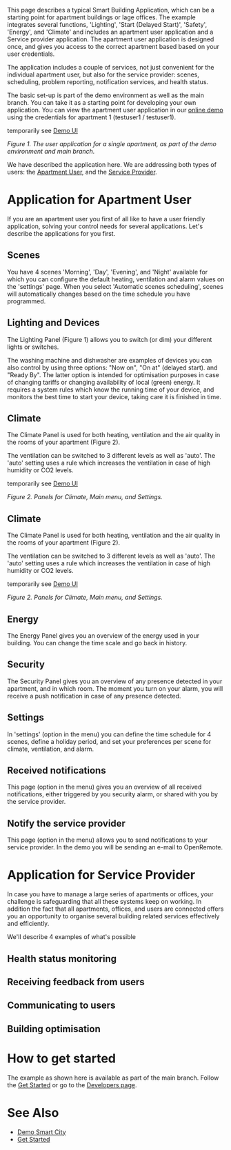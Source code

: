 This page describes a typical Smart Building Application, which can be a starting point for apartment buildings or lage offices. The example integrates several functions, 'Lighting', 'Start (Delayed Start)', 'Safety', 'Energy', and 'Climate' and includes an apartment user application and a Service provider application. The apartment user application is designed once, and gives you access to the correct apartment based based on your user credentials. 

The application includes a couple of services, not just convenient for the individual apartment user, but also for the service provider: scenes, scheduling, problem reporting, notification services, and health status.

The basic set-up is part of the demo environment as well as the main branch. You can take it as a starting point for developing your own application. You can view the apartment user application in our [online demo](https://demo.openremote.io) using the credentials for apartment 1 (testuser1 / testuser1).

temporarily see [Demo UI](https://xd.adobe.com/view/e48ac2cb-4060-45f2-5c33-6fa30abe6818-92bb/screen/8f384d1b-8d9b-4733-8789-3438a1ed8f29/Scenes)

_Figure 1. The user application for a single apartment, as part of the demo environment and main branch._

We have described the application here. We are addressing both types of users: the [Apartment User](#application-for-apartment-user), and the [Service Provider](#application-for-service-provider). 

# Application for Apartment User

If you are an apartment user you first of all like to have a user friendly application, solving your control needs for several applications. Let's describe the applications for you first.

## Scenes

You have 4 scenes 'Morning', 'Day', 'Evening', and 'Night' available for which you can configure the default heating, ventilation and alarm values on the 'settings' page. When you select 'Automatic scenes scheduling', scenes will automatically changes based on the time schedule you have programmed.

## Lighting and Devices

The Lighting Panel (Figure 1) allows you to switch (or dim) your different lights or switches.

The washing machine and dishwasher are examples of devices you can also control by using three options: "Now on", "On at" (delayed start). and "Ready By". The latter option is intended for optimisation purposes in case of changing tariffs or changing availability of local (green) energy. It requires a system rules which know the running time of your device, and monitors the best time to start your device, taking care it is finished in time.

## Climate

The Climate Panel is used for both heating, ventilation and the air quality in the rooms of your apartment (Figure 2). 

The ventilation can be switched to 3 different levels as well as 'auto'. The 'auto' setting uses a rule which increases the ventilation in case of high humidity or CO2 levels.

temporarily see [Demo UI](https://xd.adobe.com/view/e48ac2cb-4060-45f2-5c33-6fa30abe6818-92bb/screen/32ab82f9-8bf0-49ba-b9d0-4e17eae23469/Klimaat)

_Figure 2. Panels for Climate, Main menu, and Settings._

## Climate

The Climate Panel is used for both heating, ventilation and the air quality in the rooms of your apartment (Figure 2). 

The ventilation can be switched to 3 different levels as well as 'auto'. The 'auto' setting uses a rule which increases the ventilation in case of high humidity or CO2 levels.

temporarily see [Demo UI](https://xd.adobe.com/view/e48ac2cb-4060-45f2-5c33-6fa30abe6818-92bb/screen/32ab82f9-8bf0-49ba-b9d0-4e17eae23469/Klimaat)

_Figure 2. Panels for Climate, Main menu, and Settings._

## Energy

The Energy Panel gives you an overview of the energy used in your building. You can change the time scale and go back in history.

## Security

The Security Panel gives you an overview of any presence detected in your apartment, and in which room. The moment you turn on your alarm, you will receive a push notification in case of any presence detected.  

## Settings

In 'settings' (option in the menu) you can define the time schedule for 4 scenes, define a holiday period, and set your preferences per scene for climate, ventilation, and alarm. 

## Received notifications

This page (option in the menu) gives you an overview of all received notifications, either triggered by you security alarm, or shared with you by the service provider.

## Notify the service provider

This page (option in the menu) allows you to send notifications to your service provider. In the demo you will be sending an e-mail to OpenRemote. 

# Application for Service Provider

In case you have to manage a large series of apartments or offices, your challenge is safeguarding that all these systems keep on working. In addition the fact that all apartments, offices, and users are connected offers you an opportunity to organise several building related services effectively and efficiently.

We'll describe 4 examples of what's possible

## Health status monitoring

## Receiving feedback from users

## Communicating to users

## Building optimisation

# How to get started

The example as shown here is available as part of the main branch. Follow the [Get Started](https://openremote.io/get-started-manager/) or go to the [Developers page](https://openremote.io/developers/).

# See Also
- [Demo Smart City](Demo-Smart-City)
- [Get Started](https://openremote.io/get-started-manager/)